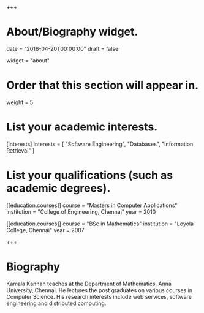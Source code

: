 +++
# About/Biography widget.

date = "2016-04-20T00:00:00"
draft = false

widget = "about"

# Order that this section will appear in.
weight = 5

# List your academic interests.
[interests]
  interests = [
    "Software Engineering",
    "Databases",
    "Information Retrieval"
  ]

# List your qualifications (such as academic degrees).
[[education.courses]]
  course = "Masters in Computer Applications"
  institution = "College of Engineering, Chennai"
  year = 2010

[[education.courses]]
  course = "BSc in Mathematics"
  institution = "Loyola College, Chennai"
  year = 2007

+++

# Biography

Kamala Kannan teaches at the Department of Mathematics, Anna University, Chennai. He lectures the post graduates on various courses in Computer Science. His research interests include web services, software engineering and distributed computing.
